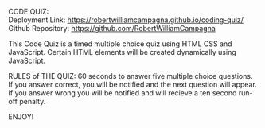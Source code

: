CODE QUIZ:<br>
Deployment Link: https://robertwilliamcampagna.github.io/coding-quiz/<br>
Github Repository: https://github.com/RobertWilliamCampagna<br>

This Code Quiz is a timed multiple choice quiz using HTML CSS and JavaScript.  Certain HTML elements will be created dynamically using JavaScript.<br>

RULES of THE QUIZ:  60 seconds to answer five multiple choice questions.  If you answer correct, you will be notified and the next question will appear.  If you answer wrong you will be notified and will recieve a ten second run-off penalty.<br>

ENJOY!<br>
